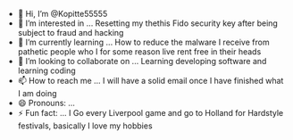 - 👋 Hi, I’m @Kopitte55555
- 👀 I’m interested in ... Resetting my thethis Fido security key after being subject to fraud and hacking
- 🌱 I’m currently learning ... How to reduce the malware I receive from pathetic people who I for some reason live rent free in their heads
- 💞️ I’m looking to collaborate on ... Learning developing software and learning coding 
- 📫 How to reach me ... I will have a solid email once I have finished what I am doing 
- 😄 Pronouns: ... 
- ⚡ Fun fact: ... I Go every Liverpool game and go to Holland for Hardstyle festivals, basically I love my hobbies 

<!---
Kopitte55555/Kopitte55555 is a ✨ special ✨ repository because its `README.md` (this file) appears on your GitHub profile.
You can click the Preview link to take a look at your changes.
--->
